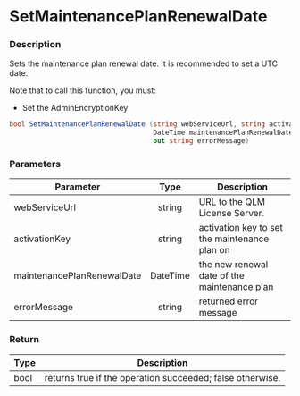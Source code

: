 # SetMaintenancePlanRenewalDate

### Description

Sets the maintenance plan renewal date. It is recommended to set a UTC date.

Note that to call this function, you must:

* Set the AdminEncryptionKey

```csharp
bool SetMaintenancePlanRenewalDate (string webServiceUrl, string activationKey, 
                                    DateTime maintenancePlanRenewalDate, 
                                    out string errorMessage)
```

### Parameters

| Parameter                  |   Type   | Description                                   |
| -------------------------- | :------: | --------------------------------------------- |
| webServiceUrl              |  string  | URL to the QLM License Server.                |
| activationKey              |  string  | activation key to set the maintenance plan on |
| maintenancePlanRenewalDate | DateTime | the new renewal date of the maintenance plan  |
| errorMessage               |  string  | returned error message                        |

### Return

| Type | Description                                               |
| ---- | --------------------------------------------------------- |
| bool | returns true if the operation succeeded; false otherwise. |
